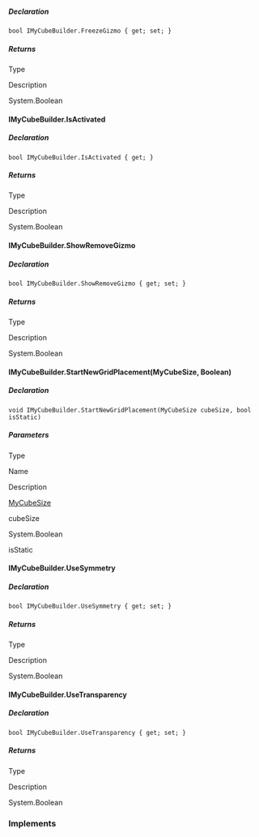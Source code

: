 ##### Declaration

```
bool IMyCubeBuilder.FreezeGizmo { get; set; }
```

##### Returns

Type

Description

System.Boolean

#### IMyCubeBuilder.IsActivated

##### Declaration

```
bool IMyCubeBuilder.IsActivated { get; }
```

##### Returns

Type

Description

System.Boolean

#### IMyCubeBuilder.ShowRemoveGizmo

##### Declaration

```
bool IMyCubeBuilder.ShowRemoveGizmo { get; set; }
```

##### Returns

Type

Description

System.Boolean

#### IMyCubeBuilder.StartNewGridPlacement(MyCubeSize, Boolean)

##### Declaration

```
void IMyCubeBuilder.StartNewGridPlacement(MyCubeSize cubeSize, bool isStatic)
```

##### Parameters

Type

Name

Description

[MyCubeSize](https://keensoftwarehouse.github.io/SpaceEngineersModAPI/api/VRage.Game.MyCubeSize.html)

cubeSize

System.Boolean

isStatic

#### IMyCubeBuilder.UseSymmetry

##### Declaration

```
bool IMyCubeBuilder.UseSymmetry { get; set; }
```

##### Returns

Type

Description

System.Boolean

#### IMyCubeBuilder.UseTransparency

##### Declaration

```
bool IMyCubeBuilder.UseTransparency { get; set; }
```

##### Returns

Type

Description

System.Boolean

### Implements